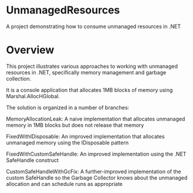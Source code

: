 # UnmanagedResources
A project demonstrating how to consume unmanaged resources in .NET

# Overview
This project illustrates various approaches to working with unmanaged resources in .NET, specifically memory management and garbage collection.

It is a console application that allocates 1MB blocks of memory using Marshal.AllocHGlobal.

The solution is organized in a number of branches:

MemoryAllocationLeak:  A naive implementation that allocates unmanaged memory in 1MB blocks but does not release that memory

FixedWithIDisposable:  An improved implementation that allocates unmanaged memory using the IDisposable pattern

FixedWithCustomSafeHandle:  An improved implementation using the .NET SafeHandle construct

CustomSafeHandleWithGcFix:  A further-improved implementation of the custom SafeHandle so the Garbage Collector knows about the unmanaged allocation and can schedule runs as appropriate




